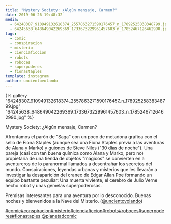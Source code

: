 ```yaml
---
title: "Mystery Society: ¿Algún mensaje, Carmen?"
date: 2019-06-26 19:48:32
media: 
  - 64248307_910949132618374_2557863271590176457_n_17892525838348799.jpg
  - 64245638_648649042269369_1733673229961457603_n_17852467126462990.jpg
tags: 
  - comic
  - conspiracion
  - misterio
  - cienciaficcion
  - robots
  - roboces
  - superpoderes
  - fionastaples
template: instagram
author: uncientovolando
---
```


{% gallery "64248307_910949132618374_2557863271590176457_n_17892525838348799.jpg" "64245638_648649042269369_1733673229961457603_n_17852467126462990.jpg" %}

Mystery Society: ¿Algún mensaje, Carmen?

Afrontamos el parón de "Saga" con un poco de metadona gráfica con el sello de Fiona Staples (aunque sea una Fiona Staples previa a las aventuras de Alana y Marko) y guiones de Steve Niles ("30 días de noche"). Una pareja (casi con tan buena química como Alana y Marko, pero no) propietaria de una tienda de objetos "mágicos" se convierten en a aventureros de lo paranormal llamados a desentrañar los secretos del mundo. Conspiraciones, leyendas urbanas y misterios que les llevarán a investigar la desaparición del craneo de Edgar Allan Poe formando un equipo bastante peculiar: Una muerta viviente, el cerebro de Julio Verne hecho robot y unas gemelas superpoderosas.

Premisas interesantes para una aventura por lo desconocido. Buenas noches y bienvenidos a la Nave del Misterio. ([@uncientovolando](https://instagram.com/uncientovolando))

[#comic](/etiquetas/comic)[#conspiracion](/etiquetas/conspiracion)[#misterio](/etiquetas/misterio)[#cienciaficcion](/etiquetas/cienciaficcion)[#robots](/etiquetas/robots)[#roboces](/etiquetas/roboces)[#superpoderes](/etiquetas/superpoderes)[#fionastaples](/etiquetas/fionastaples)
[@planetadcomic](https://instagram.com/planetadcomic)
